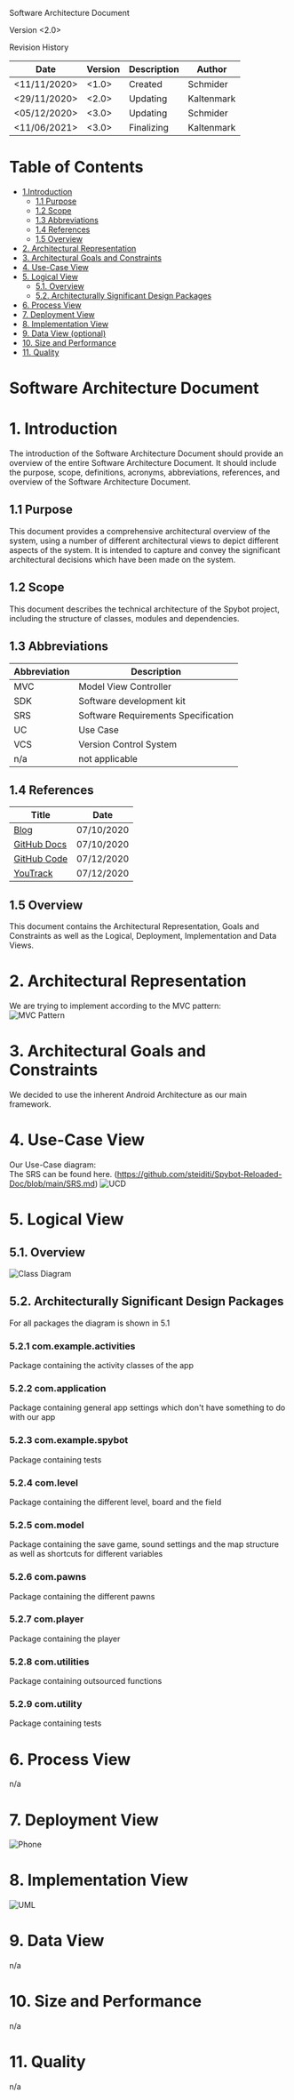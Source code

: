 

Software Architecture Document

Version <2.0>

Revision History

|Date|Version|Description|Author|
|---|---|---|---|
|<11/11/2020>|<1.0>|Created|Schmider|
|<29/11/2020>|<2.0>|Updating|Kaltenmark|
|<05/12/2020>|<3.0>|Updating|Schmider|
|<11/06/2021>|<3.0>|Finalizing|Kaltenmark|

 	 	 	 
 	 	 	 
 	 	 	 

# Table of Contents

- [1.Introduction](#1-introduction)
  * [1.1 Purpose](#11-purpose)
  * [1.2 Scope](#12-scope)
  * [1.3 Abbreviations](#13-abbreviations)
  * [1.4 References](#14-references)
  * [1.5 Overview](#15-overview)
- [2. Architectural Representation](#2-architectural-representation)
- [3. Architectural Goals and Constraints](#3-architectural-goals-and-constraints)
- [4.                  Use-Case View](#4------------------use-case-view)
- [5. Logical View](#5-logical-view)
  * [5.1. Overview](#51-overview)
  * [5.2. Architecturally Significant Design Packages](#52-architecturally-significant-design-packages)
- [6. Process View](#6-process-view)
- [7. Deployment View](#7-deployment-view)
- [8. Implementation View](#8-implementation-view)
- [9. Data View (optional)](#9-data-view)
- [10. Size and Performance](#10-size-and-performance)
- [11. Quality](#11-quality)
        

# Software Architecture Document

# 1. Introduction
The introduction of the Software Architecture Document should provide an overview of the entire Software Architecture Document. It should include the purpose, scope, definitions, acronyms, abbreviations, references, and overview of the Software Architecture Document.

## 1.1 Purpose
This document provides a comprehensive architectural overview of the system, using a number of different architectural views to depict different aspects of the system.  It is intended to capture and convey the significant architectural decisions which have been made on the system.

## 1.2 Scope
This document describes the technical architecture of the Spybot project, including the structure of classes, modules and dependencies.

## 1.3 Abbreviations

|Abbreviation|Description|
|---|---|
|MVC|Model View Controller|
|SDK|Software development kit|
|SRS|Software Requirements Specification|
|UC	|Use Case|
|VCS|Version Control System|
|n/a|not applicable|

## 1.4 References

| Title | Date | 
| ----------------------------------------------------------------------------------------------------- | ---------- | 
| [Blog](https://spybotreloaded.wordpress.com/blog/) | 07/10/2020 | 
| [GitHub Docs](https://github.com/SPYBOT-SE/Spybot-SE) | 07/10/2020 | 
| [GitHub Code](https://github.com/SPYBOT-SE/Spybot-Doc) | 07/12/2020 |
| [YouTrack](https://dhbw-karlsruhe.myjetbrains.com/youtrack/dashboard?id=9240c61f-d244-4f64-bbf2-e1fa0b5f3400) | 07/12/2020 |

## 1.5 Overview
This document contains the Architectural Representation, Goals and Constraints as well as the Logical, Deployment, Implementation and Data Views.

# 2. Architectural Representation
We are trying to implement according to the MVC pattern:  
![MVC Pattern](https://www.tutlane.com/images/aspnet-mvc/aspnet-mvc-architecture.png)


# 3. Architectural Goals and Constraints
We decided to use the inherent Android Architecture as our main framework.

# 4.                  Use-Case View
Our Use-Case diagram:  
The SRS can be found here. (https://github.com/steiditi/Spybot-Reloaded-Doc/blob/main/SRS.md)
![UCD](https://raw.githubusercontent.com/SPYBOT-SE/Spybot-Doc/c8ab6d0dbdaeb57b7dc8ed5d816acfd11c1a4fc8/UseCases/overallUseCaseDiagram.svg)

# 5. Logical View

## 5.1. Overview
![Class Diagram](https://github.com/steiditi/Spybot-Reloaded-Doc/blob/main/Class%20Diagram%20MVC.png?raw=true)

## 5.2. Architecturally Significant Design Packages  
For all packages the diagram is shown in 5.1       

### 5.2.1 com.example.activities  
Package containing the activity classes of the app

### 5.2.2 com.application  
Package containing general app settings which don't have something to do with our app 

### 5.2.3 com.example.spybot  
Package containing tests  

### 5.2.4 com.level  
Package containing the different level, board and the field

### 5.2.5 com.model  
Package containing the save game, sound settings and the map structure 
as well as shortcuts for different variables

### 5.2.6 com.pawns  
Package containing the different pawns 

### 5.2.7 com.player  
Package containing the player 

### 5.2.8 com.utilities
Package containing outsourced functions

### 5.2.9 com.utility
Package containing tests

# 6. Process View
n/a

# 7. Deployment View
![Phone](https://github.com/steiditi/Spybot-Reloaded-Doc/blob/main/Graphics/DeplyomentView.jpg?raw=true)

# 8. Implementation View
![UML](https://raw.githubusercontent.com/SPYBOT-SE/Spybot-Doc/main/Graphics/Class%20Diagram.png)

# 9. Data View
n/a

# 10. Size and Performance
n/a

# 11. Quality
n/a

